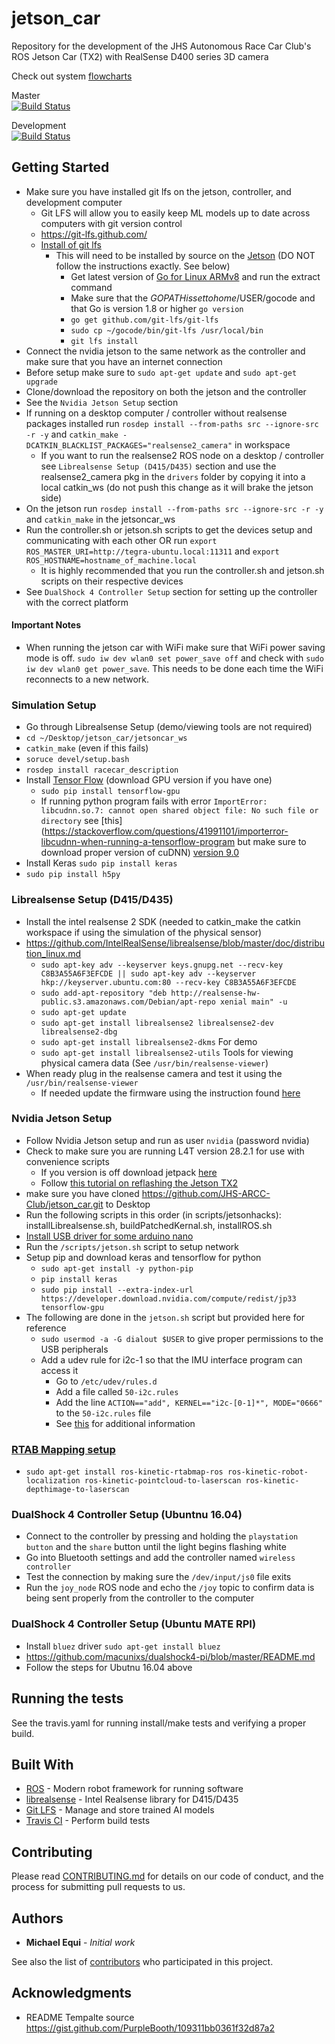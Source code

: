 # jetson_car
Repository for the development of the JHS Autonomous Race Car Club's ROS  Jetson Car (TX2) with RealSense D400 series 3D camera

Check out system [flowcharts](https://drive.google.com/open?id=1oScZmCizjCHx7lIW-BQ1HAR4U3CumyJK)

Master   
[![Build Status](https://travis-ci.com/JHS-ARCC-Club/jetson_car.svg?branch=master)](https://travis-ci.com/JHS-ARCC-Club/jetson_car)

Development   
[![Build Status](https://travis-ci.com/JHS-ARCC-Club/jetson_car.svg?branch=development)](https://travis-ci.com/JHS-ARCC-Club/jetson_car)

## Getting Started
- Make sure you have installed git lfs on the jetson, controller, and development computer
   - Git LFS will allow you to easily keep ML models up to date across computers with git version control
   - https://git-lfs.github.com/
   - [Install of git lfs](https://github.com/git-lfs/git-lfs/wiki/Installation)
      - This will need to be installed by source on the [Jetson](https://github.com/Netzeband/JetsonTX1_im2txt/wiki/JetsonBasicSetupGit) (DO NOT follow the instructions exactly. See below)
         - Get latest version of [Go for Linux ARMv8](https://golang.org/dl/) and run the extract command
         - Make sure that the $GOPATH is set to home/$USER/gocode and that Go is version 1.8 or higher `go version`
         - `go get github.com/git-lfs/git-lfs`
         - `sudo cp ~/gocode/bin/git-lfs /usr/local/bin`
         - `git lfs install`
- Connect the nvidia jetson to the same network as the controller and make sure that you have an internet connection
- Before setup make sure to `sudo apt-get update` and `sudo apt-get upgrade`
- Clone/download the repository on both the jetson and the controller
- See the `Nvidia Jetson Setup` section
- If running on a desktop computer / controller without realsense packages installed run `rosdep install --from-paths src --ignore-src -r -y` and `catkin_make -DCATKIN_BLACKLIST_PACKAGES="realsense2_camera"` in workspace
   - If you want to run the realsense2 ROS node on a desktop / controller see `Librealsense Setup (D415/D435)` section and use the realsense2_camera pkg in the 	`drivers` folder by copying it into a local catkin_ws (do not push this change as it will brake the jetson side)
- On the jetson run `rosdep install --from-paths src --ignore-src -r -y` and `catkin_make` in the jetsoncar_ws
- Run the controller.sh or jetson.sh scripts to get the devices setup and communicating with each other OR run `export ROS_MASTER_URI=http://tegra-ubuntu.local:11311` and `export ROS_HOSTNAME=hostname_of_machine.local`
   - It is highly recommended that you run the controller.sh and jetson.sh scripts on their respective devices
- See `DualShock 4 Controller Setup` section for setting up the controller with the correct platform

#### Important Notes
- When running the jetson car with WiFi make sure that WiFi power saving mode is off. `sudo iw dev wlan0 set power_save off` and check with `sudo iw dev wlan0 get power_save`. This needs to be done each time the WiFi reconnects to a new network.

### Simulation Setup
- Go through Librealsense Setup (demo/viewing tools are not required)
- `cd ~/Desktop/jetson_car/jetsoncar_ws`
- `catkin_make` (even if this fails)
- `soruce devel/setup.bash`
- `rosdep install racecar_description`
- Install [Tensor Flow](https://www.tensorflow.org/install/) (download GPU version if you have one)
     - `sudo pip install tensorflow-gpu`
     - If running python program fails with error `ImportError: libcudnn.so.7: cannot open shared object file: No such file or directory` see [this](https://stackoverflow.com/questions/41991101/importerror-libcudnn-when-running-a-tensorflow-program but make sure to download proper version of cuDNN) [version 9.0](https://developer.nvidia.com/rdp/cudnn-download)
- Install Keras `sudo pip install keras`
- `sudo pip install h5py`

### Librealsense Setup (D415/D435)
- Install the intel realsense 2 SDK (needed to catkin_make the catkin workspace if using the simulation of the physical sensor)
- https://github.com/IntelRealSense/librealsense/blob/master/doc/distribution_linux.md
   - `sudo apt-key adv --keyserver keys.gnupg.net --recv-key C8B3A55A6F3EFCDE || sudo apt-key adv --keyserver hkp://keyserver.ubuntu.com:80 --recv-key C8B3A55A6F3EFCDE`
   - `sudo add-apt-repository "deb http://realsense-hw-public.s3.amazonaws.com/Debian/apt-repo xenial main" -u`
   - `sudo apt-get update`
   - `sudo apt-get install librealsense2 librealsense2-dev librealsense2-dbg`
   - `sudo apt-get install librealsense2-dkms`  For demo
   - `sudo apt-get install librealsense2-utils` Tools for viewing physical camera data (See `/usr/bin/realsense-viewer`)
- When ready plug in the realsense camera and test it using the `/usr/bin/realsense-viewer`
   - If needed update the firmware using the instruction found [here](https://www.intel.com/content/dam/support/us/en/documents/emerging-technologies/intel-realsense-technology/Linux-RealSense-D400-DFU-Guide.pdf)


### Nvidia Jetson Setup
- Follow Nvidia Jetson setup and run as user `nvidia` (password nvidia)
- Check to make sure you are running L4T version 28.2.1 for use with convenience scripts
   - If you version is off download jetpack [here](https://developer.nvidia.com/embedded/downloads#?search=jetpack%203.3)
   - Follow [this tutorial on reflashing the Jetson TX2](https://www.youtube.com/watch?v=D7lkth34rgM)
- make sure you have cloned https://github.com/JHS-ARCC-Club/jetson_car.git to Desktop
- Run the following scripts in this order (in scripts/jetsonhacks): installLibrealsense.sh, buildPatchedKernal.sh, installROS.sh
- [Install USB driver for some arduino nano](https://devtalk.nvidia.com/default/topic/1032862/jetson-tx2/a-guide-to-solve-usb-serial-driver-problems-on-tx2/)
- Run the `/scripts/jetson.sh` script to setup network
- Setup pip and download keras and tensorflow for python
   - `sudo apt-get install -y python-pip`
   - `pip install keras`
   - `sudo pip install --extra-index-url https://developer.download.nvidia.com/compute/redist/jp33 tensorflow-gpu`
- The following are done in the `jetson.sh` script but provided here for reference
   - `sudo usermod -a -G dialout $USER` to give proper permissions to the USB peripherals
   - Add a udev rule for i2c-1 so that the IMU interface program can access it
      - Go to `/etc/udev/rules.d`
      - Add a file called `50-i2c.rules`
      - Add the line `ACTION=="add", KERNEL=="i2c-[0-1]*", MODE="0666"` to the `50-i2c.rules` file
      - See [this](https://forum.up-community.org/discussion/2141/tutorial-gpio-i2c-spi-access-without-root-permissions) for additional information

### [RTAB Mapping setup](https://github.com/introlab/rtabmap_ros#installation)
- `sudo apt-get install ros-kinetic-rtabmap-ros ros-kinetic-robot-localization ros-kinetic-pointcloud-to-laserscan ros-kinetic-depthimage-to-laserscan`

### DualShock 4 Controller Setup (Ubuntnu 16.04)
- Connect to the controller by pressing and holding the `playstation button` and the `share` button until the light begins flashing white
- Go into Bluetooth settings and add the controller named `wireless controller`
- Test the connection by making sure the `/dev/input/js0` file exits
- Run the `joy_node` ROS node and echo the `/joy` topic to confirm data is being sent properly from the controller to the computer


### DualShock 4 Controller Setup (Ubuntu MATE RPI)
- Install `bluez` driver `sudo apt-get install bluez`
- https://github.com/macunixs/dualshock4-pi/blob/master/README.md
- Follow the steps for Ubutnu 16.04 above

## Running the tests

See the travis.yaml for running install/make tests and verifying a proper build.

## Built With

* [ROS](https://www.ros.org/) - Modern robot framework for running software
* [librealsense](https://github.com/IntelRealSense/librealsense) - Intel Realsense library for D415/D435
* [Git LFS](https://git-lfs.github.com/) - Manage and store trained AI models
* [Travis CI](https://travis-ci.org/) - Perform build tests

## Contributing

Please read [CONTRIBUTING.md](https://github.com/Michael-Equi/ROV_Test_Bench/blob/development/CONTRIBUTING.md) for details on our code of conduct, and the process for submitting pull requests to us.

## Authors

* **Michael Equi** - *Initial work*

See also the list of [contributors](https://github.com/JHS-ARCC-Club/jetson_car/graphs/contributors) who participated in this project.

## Acknowledgments

* README Tempalte source https://gist.github.com/PurpleBooth/109311bb0361f32d87a2
